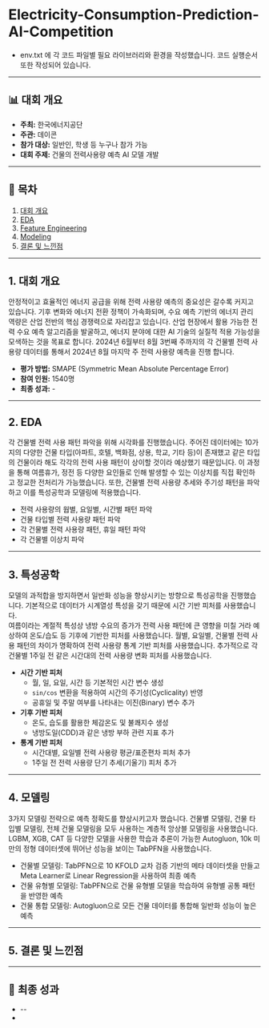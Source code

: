 # Electricity-Consumption-Prediction-AI-Competition

- env.txt 에 각 코드 파일별 필요 라이브러리와 환경을 작성했습니다. 코드 실행순서 또한 작성되어 있습니다.

---

## 📊 대회 개요

* **주최:** 한국에너지공단
* **주관:** 데이콘
* **참가 대상:** 일반인, 학생 등 누구나 참가 가능
* **대회 주제:** 건물의 전력사용량 예측 AI 모델 개발

---

## 📂 목차

1. [대회 개요](##대회-개요)
2. [EDA](##데이터-처리마스킹)
3. [Feature Engineering](##특성공학)
4. [Modeling](##모델링)
5. [결론 및 느낀점](##결론-및-느낀점)

---

## 1. 대회 개요
안정적이고 효율적인 에너지 공급을 위해 전력 사용량 예측의 중요성은 갈수록 커지고 있습니다.
기후 변화와 에너지 전환 정책이 가속화되며, 수요 예측 기반의 에너지 관리 역량은 산업 전반의 핵심 경쟁력으로 자리잡고 있습니다.
산업 현장에서 활용 가능한 전력 수요 예측 알고리즘을 발굴하고, 에너지 분야에 대한 AI 기술의 실질적 적용 가능성을 모색하는 것을 목표로 합니다.
2024년 6월부터 8월 3번째 주까지의 각 건물별 전력 사용량 데이터를 통해서 2024년 8월 마지막 주 전력 사용량 예측을 진행 합니다. 

* **평가 방법:** SMAPE (Symmetric Mean Absolute Percentage Error)
* **참여 인원:** 1540명 
* **최종 성과:** -

---

## 2. EDA 

각 건물별 전력 사용 패턴 파악을 위해 시각화를 진행했습니다. 
주어진 데이터에는 10가지의 다양한 건물 타입(아파트, 호텔, 백화점, 상용, 학교, 기타 등)이 존재했고 같은 타입의 건물이라 해도 각각의 전력 사용 패턴이 상이할 것이라 예상했기 때문입니다. 
이 과정을 통해 여름휴가, 정전 등 다양한 요인들로 인해 발생할 수 있는 이상치를 직접 확인하고 정교한 전처리가 가능했습니다. 
또한, 건물별 전력 사용량 추세와 주기성 패턴을 파악하고 이를 특성공학과 모델링에 적용했습니다. 

* 전력 사용량의 웝별, 요일별, 시간별 패턴 파악 
* 건물 타입별 전력 사용량 패턴 파악 
* 각 건물별 전력 사용량 패턴, 휴일 패턴 파악 
* 각 건물별 이상치 파악 

---

## 3. 특성공학

모델의 과적합을 방지하면서 일반화 성능을 향상시키는 방향으로 특성공학을 진행했습니다. 
기본적으로 데이터가 시계열성 특성을 갖기 때문에 시간 기반 피처를 사용했습니다.  
여름이라는 계절적 특성상 냉방 수요의 증가가 전력 사용 패턴에 큰 영향을 미칠 거라 예상하여 온도/습도 등 기후에 기반한 피처를 사용했습니다. 
월별, 요일별, 건물별 전력 사용 패턴의 차이가 명확하여 전력 사용량 통계 기반 피처를 사용했습니다. 
추가적으로 각 건물별 1주일 전 같은 시간대의 전력 사용량 변화 피처를 사용했습니다.

* **시간 기반 피처**
    * 월, 일, 요일, 시간 등 기본적인 시간 변수 생성
    * `sin/cos` 변환을 적용하여 시간의 주기성(Cyclicality) 반영
    * 공휴일 및 주말 여부를 나타내는 이진(Binary) 변수 추가
* **기후 기반 피처**
    * 온도, 습도를 활용한 체감온도 및 불쾌지수 생성
    * 냉방도일(CDD)과 같은 냉방 부하 관련 지표 추가
* **통계 기반 피처**
    * 시간대별, 요일별 전력 사용량 평균/표준편차 피처 추가 
    * 1주일 전 전력 사용량 단기 추세(기울기) 피처 추가 

---

## 4. 모델링

3가지 모델링 전략으로 예측 정확도를 향상시키고자 했습니다. 
건물별 모델링, 건물 타입별 모델링, 전체 건물 모델링을 모두 사용하는 계층적 앙상블 모델링을 사용했습니다.
LGBM, XGB, CAT 등 다양한 모델을 사용한 학습과 추론이 가능한 Autogluon, 10k 미만의 정형 데이터셋에 뛰어난 성능을 보이는 TabPFN을 사용했습니다.

* 건물별 모델링: TabPFN으로 10 KFOLD 교차 검증 기반의 메타 데이터셋을 만들고 Meta Learner로 Linear Regression을 사용하여 최종 예측
* 건물 유형별 모델링: TabPFN으로 건물 유형별 모델을 학습하여 유형별 공통 패턴을 반영한 예측 
* 건물 통합 모델링: Autogluon으로 모든 건물 데이터를 통합해 일반화 성능이 높은 예측 
---

## 5. 결론 및 느낀점


---

## 🎉 최종 성과

* -- 
* 
